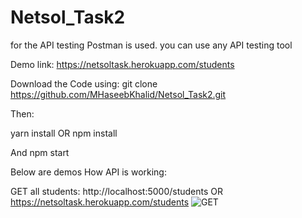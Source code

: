 # Netsol_Task2

for the API testing Postman is used.
you can use any API testing tool

Demo link:
https://netsoltask.herokuapp.com/students


Download the Code using:
git clone https://github.com/MHaseebKhalid/Netsol_Task2.git


Then:

yarn install
OR
npm install

And 
npm start


Below are demos How API is working:


GET all students:
http://localhost:5000/students
OR
https://netsoltask.herokuapp.com/students
![GET](https://user-images.githubusercontent.com/38959887/128004631-2cf23089-23df-46ed-a3b2-ca6c83b691fd.PNG)





